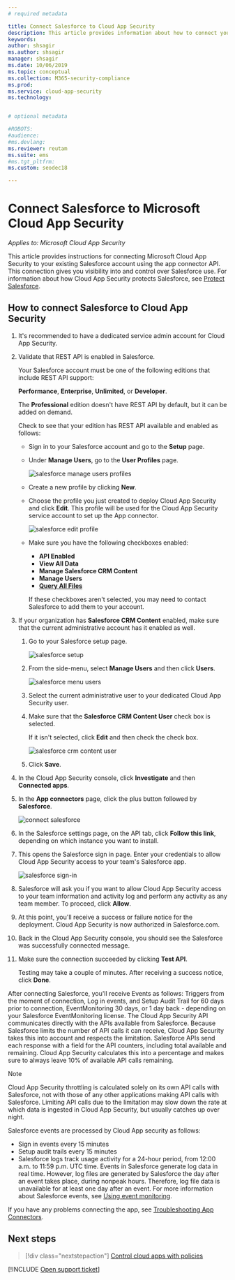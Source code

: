 ```yaml
---
# required metadata

title: Connect Salesforce to Cloud App Security
description: This article provides information about how to connect your Salesforce to Cloud App Security using the API connector for visibility and control over use.
keywords:
author: shsagir
ms.author: shsagir
manager: shsagir
ms.date: 10/06/2019
ms.topic: conceptual
ms.collection: M365-security-compliance
ms.prod:
ms.service: cloud-app-security
ms.technology:


# optional metadata

#ROBOTS:
#audience:
#ms.devlang:
ms.reviewer: reutam
ms.suite: ems
#ms.tgt_pltfrm:
ms.custom: seodec18

---
```

# Connect Salesforce to Microsoft Cloud App Security

*Applies to: Microsoft Cloud App Security*

This article provides instructions for connecting Microsoft  Cloud App Security to your existing Salesforce account using the app connector API. This connection gives you visibility into and control over Salesforce use. For information about how Cloud App Security protects Salesforce, see [Protect Salesforce](protect-salesforce.md).

## How to connect Salesforce to Cloud App Security

1. It's recommended to have a dedicated service admin account for Cloud App Security.

1. Validate that REST API is enabled in Salesforce.

    Your Salesforce account must be one of the following editions that include REST API support:

    **Performance**, **Enterprise**, **Unlimited**, or **Developer**.

    The **Professional** edition doesn't have REST API by default, but it can be added on demand.

    Check to see that your edition has REST API available and enabled as follows:

    * Sign in to your Salesforce account and go to the **Setup** page.

    * Under **Manage Users**, go to the **User Profiles** page.

        ![salesforce manage users profiles](media/salesforce-manageusers-profiles.png "salesforce manage users profiles")

    * Create a new profile by clicking **New**.
    * Choose the profile you just created to deploy Cloud App Security and click **Edit**. This profile will be used for the Cloud App Security service account to set up the App connector.

         ![salesforce edit profile](media/salesforce-edit-profile.png "salesforce edit profile")

    * Make sure you have the following checkboxes enabled:
      * **API Enabled**
      * **View All Data**
      * **Manage Salesforce CRM Content**
      * **Manage Users**
      * **[Query All Files](https://go.microsoft.com/fwlink/?linkid=2106480)**

      If these checkboxes aren't selected, you may need to contact Salesforce to add them to your account.

1. If your organization has **Salesforce CRM Content** enabled, make sure that the current administrative account has it enabled as well.

    1. Go to your Salesforce setup page.

        ![salesforce setup](media/salesforce-setup.png "salesforce setup")

    1. From the side-menu, select **Manage Users** and then click **Users**.

        ![salesforce menu users](media/salesforce-menu-users.png "salesforce menu users")

    1. Select the current administrative user to your dedicated Cloud App Security user.

    1. Make sure that the **Salesforce CRM Content User** check box is selected.

        If it isn't selected, click **Edit** and then check the check box.

        ![salesforce crm content user](media/salesforce-crm-content-user.png "salesforce crm content user")

    1. Click **Save**.

1. In the Cloud App Security console, click **Investigate** and then **Connected apps**.

1. In the **App connectors** page, click the plus button followed by **Salesforce**.

    ![connect salesforce](media/connect-salesforce.png "connect salesforce")

1. In the Salesforce settings page, on the API tab, click **Follow this link**, depending on which instance you want to install.

1. This opens the Salesforce sign in page. Enter your credentials to allow Cloud App Security access to your team's Salesforce app.

    ![salesforce sign-in](media/salesforce-logon.png "salesforce logon")

1. Salesforce will ask you if you want to allow Cloud App Security access to your team information and activity log and perform any activity as any team member. To proceed, click **Allow**.

1. At this point, you'll receive a success or failure notice for the deployment. Cloud App Security is now authorized in Salesforce.com.

1. Back in the Cloud App Security console, you should see the Salesforce was successfully connected message.

1. Make sure the connection succeeded by clicking **Test API**.

    Testing may take a couple of minutes. After receiving a success notice, click **Done**.

After connecting Salesforce, you'll receive Events as follows: Triggers from the moment of connection, Log in events, and Setup Audit Trail for 60 days prior to connection, EventMonitoring 30 days, or 1 day back - depending on your Salesforce EventMonitoring license. The Cloud App Security API communicates directly with the APIs available from Salesforce. Because Salesforce limits the number of API calls it can receive, Cloud App Security takes this into account and respects the limitation. Salesforce APIs send each response with a field for the API counters, including total available and remaining. Cloud App Security calculates this into a percentage and makes sure to always leave 10% of available API calls remaining.

> [!NOTE]
> Cloud App Security throttling is calculated solely on its own API calls with Salesforce, not with those of any other applications making API calls with Salesforce.
> Limiting API calls due to the limitation may slow down the rate at which data is ingested in Cloud App Security, but usually catches up over night.

Salesforce events are processed by Cloud App security as follows:

* Sign in events every 15 minutes
* Setup audit trails every 15 minutes
* Salesforce logs track usage activity for a 24-hour period, from 12:00 a.m. to 11:59 p.m. UTC time. Events in Salesforce generate log data in real time. However, log files are generated by Salesforce the day after an event takes place, during nonpeak hours. Therefore, log file data is unavailable for at least one day after an event. For more information about Salesforce events, see [Using event monitoring](https://developer.salesforce.com/docs/atlas.en-us.api_rest.meta/api_rest/using_resources_event_log_files.htm).

If you have any problems connecting the app, see [Troubleshooting App Connectors](troubleshooting-api-connectors-using-error-messages.md).

## Next steps

> [!div class="nextstepaction"]
> [Control cloud apps with policies](control-cloud-apps-with-policies.md)

[!INCLUDE [Open support ticket](includes/support.md)]
